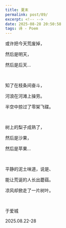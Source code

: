 ```yaml
---
title: 夏末
permalink: post/89/
excerpt: <!-- -->
date: 2025-08-28 20:50:58
tags: 诗 - Poem
---
```


或许把今天荒废掉，

然后是明天，

然后是后天…

<br>

知了在枝条间奋斗，

河浪在河滩上操劳。

半空中掠过了零架飞碟。

<br>

树上的梨子成熟了，

然后是沙果，

然后是苹果…

<br>

平静的泥土味道，说是、

能让荒诞的人长出蘑菇。

凉风却掀走了一片树叶。

<br>

于爱城

2025.08.22-28